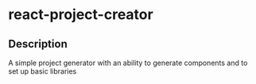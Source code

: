 # react-project-creator

## Description
A simple project generator with an ability to generate components and to set up basic libraries
